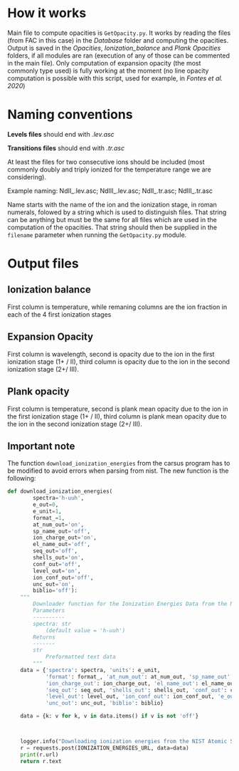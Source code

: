 # How it works

Main file to compute opacities is `GetOpacity.py`. It works by reading the files (from FAC in this case) in the *Database* folder and computing the opacities. Output is saved in the *Opacities*, *Ionization_balance* and *Plank Opacities* folders, if all modules are ran (execution of any of those can be commented in the main file). Only computation of expansion opacity (the most commonly type used) is fully working at the moment (no line opacity computation is possible with this script, used for example, in *Fontes et al. 2020*)

# Naming conventions

**Levels files** should end with *.lev.asc*

**Transitions files** should end with *.tr.asc*  

At least the files for two consecutive ions should be included (most commonly doubly and triply ionized for the temperature range we are considering).

Example naming: NdII_<anything>.lev.asc; NdIII_<anything>.lev.asc; NdII_<anything>.tr.asc; NdIII_<anything>.tr.asc

Name starts with the name of the ion and the ionization stage, in roman numerals, folowed by a string which is used to distinguish files. That string can be anything but must be the same for all files which are used in the computation of the opacities. That string should then be supplied in the `filename` parameter when running the  `GetOpacity.py` module.

# Output files

## Ionization balance

First column is temperature, while remaning columns are the ion fraction in each of the 4 first ionization stages

## Expansion Opacity

First column is wavelength, second is opacity due to the ion in the first ionization stage (1+ / II), third column is opacity due to the ion in the second ionization stage (2+/ III).

## Plank opacity

First column is temperature, second is plank mean opacity due to the ion in the first ionization stage (1+ / II), third column is plank mean opacity due to the ion in the second ionization stage (2+/ III).

## Important note

The function ``download_ionization_energies`` from the carsus program has to be modified to avoid errors when parsing from nist. The new function is the following:

```python
def download_ionization_energies(
        spectra='h-uuh',
        e_out=0,
        e_unit=1,
        format_=1,
        at_num_out='on',
        sp_name_out='off',
        ion_charge_out='on',
        el_name_out='off',
        seq_out='off',
        shells_out='on',
        conf_out='off',
        level_out='on',
        ion_conf_out='off',
        unc_out='on',
        biblio='off'):
    """
        Downloader function for the Ionization Energies Data from the NIST Atomic Spectra Database
        Parameters
        ----------
        spectra: str
            (default value = 'h-uuh')
        Returns
        -------
        str
            Preformatted text data
        """
    data = {'spectra': spectra, 'units': e_unit,
            'format': format_, 'at_num_out': at_num_out, 'sp_name_out': sp_name_out,
            'ion_charge_out': ion_charge_out, 'el_name_out': el_name_out,
            'seq_out': seq_out, 'shells_out': shells_out, 'conf_out': conf_out,
            'level_out': level_out, 'ion_conf_out': ion_conf_out, 'e_out': e_out,
            'unc_out': unc_out, 'biblio': biblio}

    data = {k: v for k, v in data.items() if v is not 'off'}



    logger.info("Downloading ionization energies from the NIST Atomic Spectra Database.")
    r = requests.post(IONIZATION_ENERGIES_URL, data=data)
    print(r.url)
    return r.text
```

